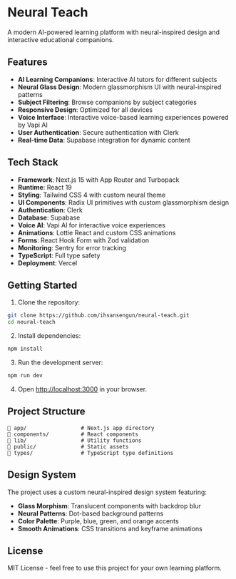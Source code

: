 # Neural Teach

A modern AI-powered learning platform with neural-inspired design and interactive educational companions.

## Features

- **AI Learning Companions**: Interactive AI tutors for different subjects
- **Neural Glass Design**: Modern glassmorphism UI with neural-inspired patterns
- **Subject Filtering**: Browse companions by subject categories
- **Responsive Design**: Optimized for all devices
- **Voice Interface**: Interactive voice-based learning experiences powered by Vapi AI
- **User Authentication**: Secure authentication with Clerk
- **Real-time Data**: Supabase integration for dynamic content

## Tech Stack

- **Framework**: Next.js 15 with App Router and Turbopack
- **Runtime**: React 19
- **Styling**: Tailwind CSS 4 with custom neural theme
- **UI Components**: Radix UI primitives with custom glassmorphism design
- **Authentication**: Clerk
- **Database**: Supabase
- **Voice AI**: Vapi AI for interactive voice experiences
- **Animations**: Lottie React and custom CSS animations
- **Forms**: React Hook Form with Zod validation
- **Monitoring**: Sentry for error tracking
- **TypeScript**: Full type safety
- **Deployment**: Vercel

## Getting Started

1. Clone the repository:
```bash
git clone https://github.com/ihsansengun/neural-teach.git
cd neural-teach
```

2. Install dependencies:
```bash
npm install
```

3. Run the development server:
```bash
npm run dev
```

4. Open [http://localhost:3000](http://localhost:3000) in your browser.

## Project Structure

```
   app/                 # Next.js app directory
   components/          # React components
   lib/                 # Utility functions
   public/              # Static assets
   types/               # TypeScript type definitions
```

## Design System

The project uses a custom neural-inspired design system featuring:

- **Glass Morphism**: Translucent components with backdrop blur
- **Neural Patterns**: Dot-based background patterns
- **Color Palette**: Purple, blue, green, and orange accents
- **Smooth Animations**: CSS transitions and keyframe animations


## License

MIT License - feel free to use this project for your own learning platform.